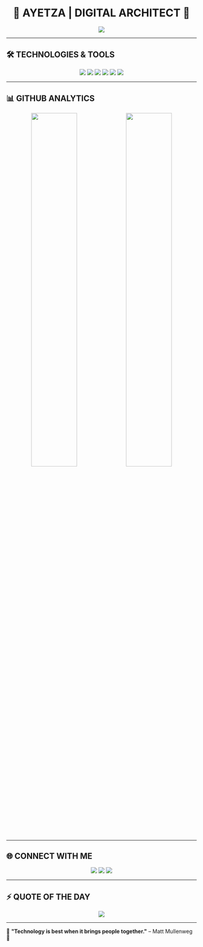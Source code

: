 <h1 align="center">🚀 AYETZA | DIGITAL ARCHITECT 🌌</h1>

<p align="center">
  <img src="https://readme-typing-svg.herokuapp.com?font=Orbitron&size=25&duration=4000&color=00FFD1&center=true&vCenter=true&multiline=true&width=500&height=50&lines=Code+is+Art.;Future+is+Now.;Cyber+Mindset+Enabled.">
</p>

---

## 🛠️ TECHNOLOGIES & TOOLS
<p align="center">
  <img src="https://img.shields.io/badge/HTML-E34F26?style=for-the-badge&logo=html5&logoColor=white">
  <img src="https://img.shields.io/badge/CSS-1572B6?style=for-the-badge&logo=css3&logoColor=white">
  <img src="https://img.shields.io/badge/JavaScript-F7DF1E?style=for-the-badge&logo=javascript&logoColor=black">
  <img src="https://img.shields.io/badge/Node.js-339933?style=for-the-badge&logo=node.js&logoColor=white">
  <img src="https://img.shields.io/badge/Python-3776AB?style=for-the-badge&logo=python&logoColor=white">
  <img src="https://img.shields.io/badge/Linux-000000?style=for-the-badge&logo=linux&logoColor=white">
</p>

---

## 📊 GITHUB ANALYTICS
<p align="center">
  <img src="https://github-readme-stats.vercel.app/api?username=ayetza&show_icons=true&theme=matrix&hide_border=true&count_private=true&custom_title=Ayetza's+GitHub+Stats" width="49%">
  <img src="https://github-readme-streak-stats.herokuapp.com/?user=ayetza&theme=matrix&hide_border=true" width="49%">
</p>

---

## 🌐 CONNECT WITH ME
<p align="center">
  <a href="https://linkedin.com/in/yourprofile"><img src="https://img.shields.io/badge/-LinkedIn-0A66C2?style=for-the-badge&logo=linkedin&logoColor=white"></a>
  <a href="https://twitter.com/yourhandle"><img src="https://img.shields.io/badge/-Twitter-1DA1F2?style=for-the-badge&logo=twitter&logoColor=white"></a>
  <a href="mailto:youremail@example.com"><img src="https://img.shields.io/badge/-Email-D14836?style=for-the-badge&logo=gmail&logoColor=white"></a>
</p>

---

## ⚡ QUOTE OF THE DAY
<p align="center">
  <img src="https://quotes-github-readme.vercel.app/api?type=horizontal&theme=radical">
</p>

---

🔹 **"Technology is best when it brings people together."** – Matt Mullenweg 🔹
